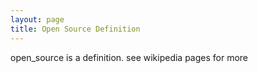 ```yaml
---
layout: page
title: Open Source Definition
---
```



open_source is a definition. see wikipedia pages for more
